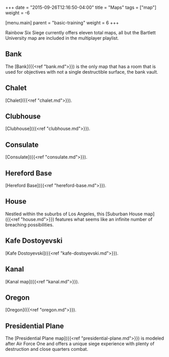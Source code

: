 +++
date = "2015-09-26T12:16:50-04:00"
title = "Maps"
tags = ["map"]
weight = -6

[menu.main]
  parent = "basic-training"
  weight = 6
+++

Rainbow Six Siege currently offers eleven total maps, all but the Bartlett University map are included in the multiplayer playlist.

## Bank

The [Bank]({{<ref "bank.md">}}) is the only map that has a room that is used for objectives with not a single destructible surface, the bank vault.

## Chalet

[Chalet]({{<ref "chalet.md">}}).

## Clubhouse

[Clubhouse]({{<ref "clubhouse.md">}}).

## Consulate

[Consulate]({{<ref "consulate.md">}}).

## Hereford Base

[Hereford Base]({{<ref "hereford-base.md">}}).

## House

Nestled within the suburbs of Los Angeles, this [Suburban House map]({{<ref "house.md">}}) features what seems like an infinite number of breaching possibilities.

## Kafe Dostoyevski

[Kafe Dostoyevski]({{<ref "kafe-dostoyevski.md">}}).

## Kanal

[Kanal map]({{<ref "kanal.md">}}).

## Oregon

[Oregon]({{<ref "oregon.md">}}).

## Presidential Plane

The [Presidential Plane map]({{<ref "presidential-plane.md">}}) is modeled after Air Force One and offers a unique siege experience with plenty of destruction and close quarters combat.
